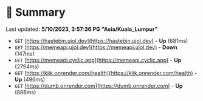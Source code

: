 # 📖 Summary
Last updated: **5/10/2023, 3:57:36 PG "Asia/Kuala_Lumpur"**

- `GET` [https://hastebin.ujol.dev](https://hastebin.ujol.dev) - **Up** (681ms)
- `GET` [https://memeapi.ujol.dev](https://memeapi.ujol.dev) - **Down** (147ms)
- `GET` [https://memeapi.cyclic.app](https://memeapi.cyclic.app) - **Up** (2794ms)
- `GET` [https://klik.onrender.com/health](https://klik.onrender.com/health) - **Up** (496ms)
- `GET` [https://dumb.onrender.com](https://dumb.onrender.com) - **Up** (886ms)
